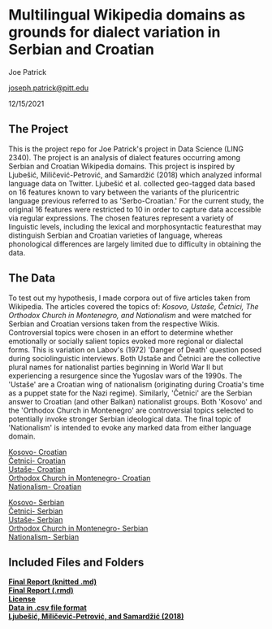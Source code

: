 # Multilingual Wikipedia domains as grounds for dialect variation in Serbian and Croatian

Joe Patrick  

joseph.patrick@pitt.edu  

12/15/2021  

## The Project

This is the project repo for Joe Patrick's project in Data Science (LING 2340). The project is an analysis of dialect features occurring among Serbian and Croatian Wikipedia domains. This project is inspired by Ljubešić, Miličević-Petrović, and Samardžić (2018) which analyzed informal language data on Twitter. Ljubešić et al. collected geo-tagged data based on 16 features known to vary between the variants of the pluricentric language previous referred to as 'Serbo-Croatian.' For the current study, the original 16 features were restricted to 10 in order to capture data accessible via regular expressions. The chosen features represent a variety of linguistic levels, including the lexical and morphosyntactic featuresthat may distinguish Serbian and Croatian varieties of language, whereas phonological differences are largely limited due to difficulty in obtaining the data. 

## The Data

To test out my hypothesis, I made corpora out of five articles taken from Wikipedia. The articles covered the topics of: *Kosovo, Ustaše, Četnici, The Orthodox Church in Montenegro, and Nationalism* and were matched for Serbian and Croatian versions taken from the respective Wikis. Controversial topics were chosen in an effort to determine whether emotionally or socially salient topics evoked more regional or dialectal forms. This is variation on Labov's (1972) 'Danger of Death' question posed during sociolinguistic interviews. Both Ustaše and Četnici are the collective plural names for nationalist parties beginning in World War II but experiencing a resurgence since the Yugoslav wars of the 1990s. The 'Ustaše' are a Croatian wing of nationalism (originating during Croatia's time as a puppet state for the Nazi regime). Similarly, 'Četnici' are the Serbian answer to Croatian (and other Balkan) nationalist groups. Both 'Kosovo' and the 'Orthodox Church in Montenegro' are controversial topics selected to potentially invoke stronger Serbian ideological data. The final topic of 'Nationalism' is intended to evoke any marked data from either language domain. 

[Kosovo- Croatian](https://hr.wikipedia.org/wiki/Kosovo)  
[Četnici- Croatian](https://hr.wikipedia.org/wiki/%C4%8Cetnici)  
[Ustaše- Croatian](https://hr.wikipedia.org/wiki/Usta%C5%A1e)  
[Orthodox Church in Montenegro- Croatian](https://hr.wikipedia.org/wiki/Pravoslavna_crkva_u_Crnoj_Gori)  
[Nationalism- Croatian](https://hr.wikipedia.org/wiki/Nacionalizam)  


[Kosovo- Serbian](https://sr.wikipedia.org/wiki/%D0%9A%D0%BE%D1%81%D0%BE%D0%B2%D0%BE)  
[Četnici- Serbian](https://sr.wikipedia.org/wiki/%D0%A7%D0%B5%D1%82%D0%BD%D0%B8%D1%86%D0%B8)  
[Ustaše- Serbian](https://sr.wikipedia.org/wiki/%D0%A3%D1%81%D1%82%D0%B0%D1%88%D0%B5)  
[Orthodox Church in Montenegro- Serbian](https://sr.wikipedia.org/wiki/%D0%9F%D1%80%D0%B0%D0%B2%D0%BE%D1%81%D0%BB%D0%B0%D0%B2%D0%BD%D0%B0_%D1%86%D1%80%D0%BA%D0%B2%D0%B0_%D1%83_%D0%A6%D1%80%D0%BD%D0%BE%D1%98_%D0%93%D0%BE%D1%80%D0%B8)  
[Nationalism- Serbian](https://sr.wikipedia.org/wiki/%D0%9D%D0%B0%D1%86%D0%B8%D0%BE%D0%BD%D0%B0%D0%BB%D0%B8%D0%B7%D0%B0%D0%BC)  


## Included Files and Folders

[**Final Report (knitted .md)**](/Users/Joe1/Desktop/DataScienceR.nosync/BCS-Wikipedia-Analysis/final_report.md)  
[**Final Report (.rmd)**](/Users/Joe1/Desktop/DataScienceR.nosync/BCS-Wikipedia-Analysis/final_report.rmd)  
[**License**](/Users/Joe1/Desktop/DataScienceR.nosync/BCS-Wikipedia-Analysis/license)  
[**Data in .csv file format**](/Users/Joe1/Desktop/DataScienceR.nosync/BCS-Wikipedia-Analysis/data_dsproject)  
[**Ljubešić, Miličević-Petrović, and Samardžić (2018)**](https://www.cambridge.org/core/journals/journal-of-linguistic-geography/article/borders-and-boundaries-in-bosnian-croatian-montenegrin-and-serbian-twitter-data-to-the-rescue/4F81845F290F862E3F17882E567E702C/share/c1dba0f4b30d62b7e9f040fc06222c2d6e9ebc02)  
